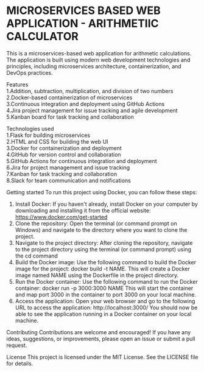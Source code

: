 <H1>MICROSERVICES BASED WEB APPLICATION - ARITHMETIIC CALCULATOR</H1>
This is a microservices-based web application for arithmetic calculations. The application is built using modern web development technologies and principles, including microservices architecture, containerization, and DevOps practices.

Features<br/>
1.Addition, subtraction, multiplication, and division of two numbers<br/>
2.Docker-based containerization of microservices<br/>
3.Continuous integration and deployment using GitHub Actions <br/>
4.Jira project management for issue tracking and agile development<br/>
5.Kanban board for task tracking and collaboration<br/>

Technologies used<br/>
1.Flask for building microservices<br/>
2.HTML and CSS for building the web UI<br/>
3.Docker for containerization and deployment<br/>
4.GitHub for version control and collaboration<br/>
5.GitHub Actions for continuous integration and deployment<br/>
6.Jira for project management and issue tracking<br/>
7.Kanban for task tracking and collaboration<br/>
8.Slack for team communication and notifications<br/>

Getting started
To run this project using Docker, you can follow these steps:
1.	Install Docker: If you haven't already, install Docker on your computer by downloading and installing it from the official website: https://www.docker.com/get-started
2.	Clone the repository: Open the terminal (or command prompt on Windows) and navigate to the directory where you want to clone the project. 
3.	Navigate to the project directory: After cloning the repository, navigate to the project directory using the terminal (or command prompt) using the cd command
4.	Build the Docker image: Use the following command to build the Docker image for the project:
docker build -t NAME. 
This will create a Docker image named NAME using the Dockerfile in the project directory.
5.	Run the Docker container: Use the following command to run the Docker container:
docker run -p 3000:3000 NAME 
This will start the container and map port 3000 in the container to port 3000 on your local machine.
6.	Access the application: Open your web browser and go to the following URL to access the application:
http://localhost:3000/ 
You should now be able to see the application running in a Docker container on your local machine.

Contributing
Contributions are welcome and encouraged! If you have any ideas, suggestions, or improvements, please open an issue or submit a pull request.

License
This project is licensed under the MIT License. See the LICENSE file for details.
